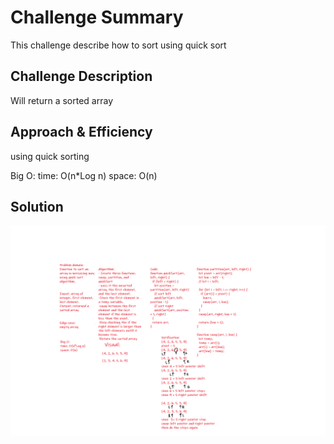 # Challenge Summary
<!-- Short summary or background information -->
This challenge describe how to sort using quick sort

## Challenge Description
<!-- Description of the challenge -->
Will return a sorted array

## Approach & Efficiency
<!-- What approach did you take? Why? What is the Big O space/time for this approach? -->
using quick sorting

Big O:
time: O(n*Log n)
space: O(n)

## Solution
<!-- Embedded whiteboard image -->

![whiteboard](quickSort.png)